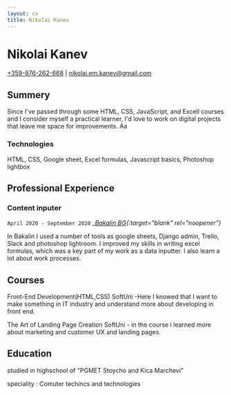 ```yaml
---
layout: cv
title: Nikolai Kanev
---
```

# Nikolai Kanev


<div id="webaddress">
<a target="_blank" rel="noopener" href="tel:+359876262668">+359-876-262-668</a>
| <a target="_blank" rel="noopener" href="mailto:nikolai.em.kanev@gmail.com">nikolai.em.kanev@gmail.com</a>
</div>


## Summery

Since I've passed through some HTML, CSS, JavaScript, and Excell courses and I consider myself a practical learner, I'd love to work on digital projects that leave me space for improvements.
Aa

### Technologies

HTML, CSS, Google sheet, Excel formulas, Javascript basics, Photoshop lightbox

## Professional Experience

### Content inputer

`April 2020 - September 2020`
__[Bakalin BG](https://bakalin.bg/){:target="_blank" rel="noopener"}__

In Bakalin I used a number of tools as google sheets, Django admin, Trello, Slack and photoshop lightroom. I improved my skills in writing excel formulas, which was a key part of my work as a data inputter. I also learn a lot about work processes.


## Courses

Front-End Development(HTML,CSS)
SoftUni -Here I knowed that I want to make something in IT industry and understand more about developing in front end.

The Art of Landing Page Creation
SoftUni - in the course i learned more about marketing and customer UX and landing pages.


## Education


studied in highschool of "PGMET Stoycho and Kica Marchevi"

speciality : Comuter techincs and technologies

<!-- ### Footer

Last updated: Jan 2021 -->


